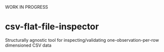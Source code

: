 
WORK IN PROGRESS

# csv-flat-file-inspector
Structurally agnostic tool for inspecting/validating one-observation-per-row dimensioned CSV data
